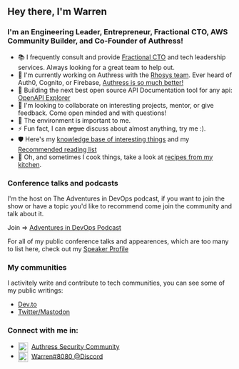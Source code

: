 ## Hey there, I'm Warren

### I'm an Engineering Leader, Entrepreneur, Fractional CTO, AWS Community Builder, and Co-Founder of Authress!
- 📚 I frequently consult and provide [Fractional CTO](https://warrenparad.net) and tech leadership services. Always looking for a great team to help out.
- 🔭 I'm currently working on Authress with the [Rhosys team](https://rhosys.ch). Ever heard of Auth0, Cognito, or Firebase, [Authress is so much better!](https://authress.io)
- 🌱 Building the next best open source API Documentation tool for any api: [OpenAPI Explorer](https://github.com/Rhosys/openapi-explorer)
- 👯 I'm looking to collaborate on interesting projects, mentor, or give feedback. Come open minded and with questions!
- 🌿 The environment is important to me.
- ⚡ Fun fact, I can ~~argue~~ discuss about almost anything, try me :).
- 🛡 Here's my [knowledge base of interesting things](https://github.com/wparad/wparad/wiki) and my [Recommended reading list](https://github.com/wparad/reading-list/blob/main/README.md)
- 🍜 Oh, and sometimes I cook things, take a look at [recipes from my kitchen](https://warrensrecipes.wordpress.com/).

### Conference talks and podcasts
I'm the host on The Adventures in DevOps podcast, if you want to join the show or have a topic you'd like to recommend come join the community and talk about it.

Join => <a rel="nofollow me" href="https://rhosys.ch/community">Adventures in DevOps Podcast</a>

For all of my public conference talks and appearences, which are too many to list here, check out my [Speaker Profile](https://warrenparad.net/#speaker)

### My communities
I activitely write and contribute to tech communities, you can see some of my public writings:
* [Dev.to](https://dev.to/wparad)
* <a rel="nofollow me" href="https://infosec.exchange/@wparad">Twitter/Mastodon</a>

### Connect with me in:
* <img align="center" alt="Authress Security community" width="22px" src="https://authress.io/app/img/logo.png" />&nbsp; <a href="https://authress.io/community">Authress Security Community</a>
* <img align="center" alt="Warren#4143" width="22px" src="https://discord.com/assets/9f6f9cd156ce35e2d94c0e62e3eff462.png">&nbsp; <a href="https://rhosys.ch/community">Warren#8080 @Discord</a>

<!-- Source: https://dev.to/supritha/how-to-have-an-awesome-github-profile-1969 -->
<!--
---
<div style="display: flex">

  <p align="center" style="display: flex; justify-content: around"> 
  <Themes: https://github.com/anuraghazra/github-readme-stats/blob/master/themes/README.md>
    <img alt="Warren's GitHub stats" src="https://github-readme-stats.vercel.app/api?username=wparad&hide_border=true&include_all_commits=true&count_private=true&show_icons=true&theme=gruvbox">
    <img alt="Warren's GitHub Streak" src="https://github-readme-streak-stats.herokuapp.com/?user=wparad&theme=gruvbox">
  </p>

  <p align = 'center'> <img src= 'https://capsule-render.vercel.app/api?type=rect&color=gradient&height=2.5'/></p>

  <p align="center">
    <img alt="Warren's Top Langs" src="https://github-readme-stats.vercel.app/api/top-langs/?username=wparad&layout=donut&size_weight=0.5&count_weight=0.5&hide=html,java,ruby&theme=gruvbox">
  </p>
  
</div>

-->
